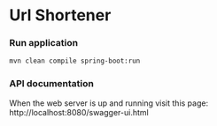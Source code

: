 # Url Shortener

### Run application
```bash
mvn clean compile spring-boot:run 
```

### API documentation
When the web server is up and running visit this page: http://localhost:8080/swagger-ui.html